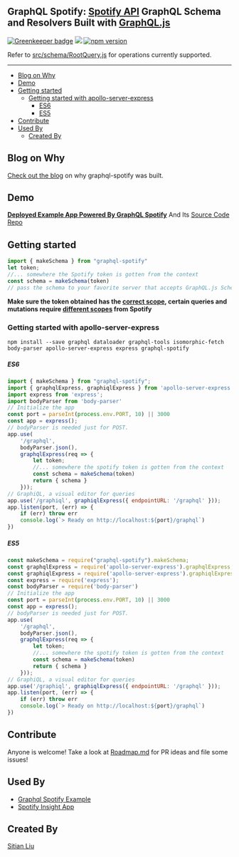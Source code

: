 ## GraphQL Spotify: [Spotify API](https://beta.developer.spotify.com/documentation/web-api/reference/) GraphQL Schema and Resolvers Built with [GraphQL.js](https://github.com/graphql/graphql-js)

[![Greenkeeper badge](https://badges.greenkeeper.io/goldensunliu/graphql-spotify.svg)](https://greenkeeper.io/)
![](https://travis-ci.org/goldensunliu/graphql-spotify.svg?branch=master)
[![npm version](https://badge.fury.io/js/graphql-spotify.svg)](https://badge.fury.io/js/graphql-spotify)

Refer to [src/schema/RootQuery.js](src/schema/RootQuery.js) for operations currently supported.

---

<!-- START doctoc generated TOC please keep comment here to allow auto update -->
<!-- DON'T EDIT THIS SECTION, INSTEAD RE-RUN doctoc TO UPDATE -->


- [Blog on Why](#blog-on-why)
- [Demo](#demo)
- [Getting started](#getting-started)
  - [Getting started with apollo-server-express](#getting-started-with-apollo-server-express)
      - [ES6](#es6)
      - [ES5](#es5)
- [Contribute](#contribute)
- [Used By](#used-by)
  - [Created By](#created-by)

<!-- END doctoc generated TOC please keep comment here to allow auto update -->
## Blog on Why

[Check out the blog](https://medium.com/@sitianliu_57680/why-i-built-a-graphql-server-for-spotify-api-4f516836e4ec) on why graphql-spotify was built.
## Demo

****[Deployed Example App Powered By GraphQL Spotify](https://graphql-spotify-example-zzajohosbz.now.sh)**** And Its [Source Code Repo](https://github.com/goldensunliu/graphql-spotify-example)

## Getting started
```javascript
import { makeSchema } from "graphql-spotify"
let token;
//... somewhere the Spotify token is gotten from the context
const schema = makeSchema(token)
// pass the schema to your favorite server that accepts GraphQL.js Schemas
```
**Make sure the token obtained has the [correct scope](https://beta.developer.spotify.com/documentation/general/guides/scopes/), certain queries and mutations require [different scopes](https://beta.developer.spotify.com/documentation/general/guides/scopes/) from Spotify**
### Getting started with apollo-server-express
`npm install --save graphql dataloader graphql-tools isomorphic-fetch body-parser apollo-server-express express graphql-spotify`

##### ES6
```javascript
import { makeSchema } from "graphql-spotify";
import { graphqlExpress, graphiqlExpress } from 'apollo-server-express';
import express from 'express';
import bodyParser from 'body-parser'
// Initialize the app
const port = parseInt(process.env.PORT, 10) || 3000
const app = express();
// bodyParser is needed just for POST.
app.use(
    '/graphql',
    bodyParser.json(),
    graphqlExpress(req => {
        let token;
        //... somewhere the spotify token is gotten from the context
        const schema = makeSchema(token)
        return { schema }
    }));
// GraphiQL, a visual editor for queries
app.use('/graphiql', graphiqlExpress({ endpointURL: '/graphql' }));
app.listen(port, (err) => {
    if (err) throw err
    console.log(`> Ready on http://localhost:${port}/graphql`)
})
```
##### ES5
```javascript
const makeSchema = require("graphql-spotify").makeSchema;
const graphqlExpress = require('apollo-server-express').graphqlExpress;
const graphiqlExpress = require('apollo-server-express').graphiqlExpress;
const express = require('express');
const bodyParser = require('body-parser')
// Initialize the app
const port = parseInt(process.env.PORT, 10) || 3000
const app = express();
// bodyParser is needed just for POST.
app.use(
    '/graphql',
    bodyParser.json(),
    graphqlExpress(req => {
        let token;
        //... somewhere the spotify token is gotten from the context
        const schema = makeSchema(token)
        return { schema }
    }));
// GraphiQL, a visual editor for queries
app.use('/graphiql', graphiqlExpress({ endpointURL: '/graphql' }));
app.listen(port, (err) => {
    if (err) throw err
    console.log(`> Ready on http://localhost:${port}/graphql`)
})
```

## Contribute
Anyone is welcome! Take a look at [Roadmap.md](Roadmap.md) for PR ideas and file some issues!

## Used By
* [Graphql Spotify Example](https://github.com/goldensunliu/graphql-spotify-example)
* [Spotify Insight App](https://noise.sitianliu.com/login)

## Created By
[Sitian Liu](https://www.sitianliu.com/)
